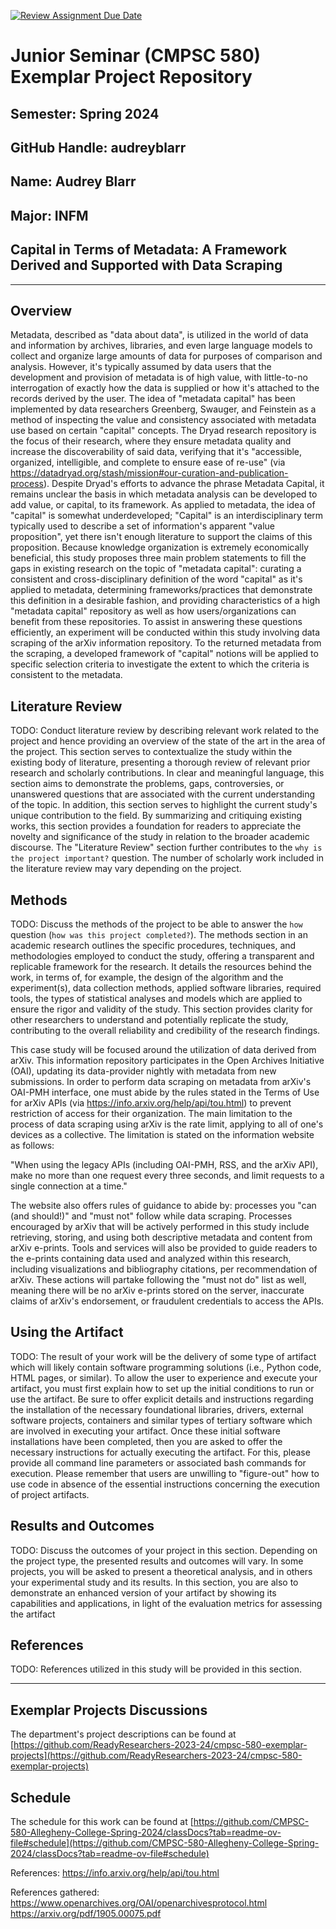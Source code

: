 [![Review Assignment Due Date](https://classroom.github.com/assets/deadline-readme-button-24ddc0f5d75046c5622901739e7c5dd533143b0c8e959d652212380cedb1ea36.svg)](https://classroom.github.com/a/Y4rZMh1t)
# Junior Seminar (CMPSC 580) Exemplar Project Repository

## Semester: Spring 2024

## GitHub Handle: audreyblarr

## Name: Audrey Blarr

## Major: INFM

## Capital in Terms of Metadata: A Framework Derived and Supported with Data Scraping 

---

## Overview

Metadata, described as "data about data", is utilized in the world of data and information by archives, libraries, and even large language models to collect and organize large amounts of data for purposes of comparison and analysis. However, it's typically assumed by data users that the development and provision of metadata is of high value, with little-to-no interrogation of exactly how the data is supplied or how it's attached to the records derived by the user. The idea of "metadata capital" has been implemented by data researchers Greenberg, Swauger, and Feinstein as a method of inspecting the value and consistency associated with metadata use based on certain "capital" concepts. The Dryad research repository is the focus of their research, where they ensure metadata quality and increase the discoverability of said data, verifying that it's "accessible, organized, intelligible, and complete to ensure ease of re-use" (via https://datadryad.org/stash/mission#our-curation-and-publication-process). Despite Dryad's efforts to advance the phrase Metadata Capital, it remains unclear the basis in which metadata analysis can be developed to add value, or capital, to its framework. As applied to metadata, the idea of "capital" is somewhat underdeveloped; "Capital" is an interdisciplinary term typically used to describe a set of information's apparent "value proposition", yet there isn't enough literature to support the claims of this proposition. Because knowledge organization is extremely economically beneficial, this study proposes three main problem statements to fill the gaps in existing research on the topic of "metadata capital": curating a consistent and cross-disciplinary definition of the word "capital" as it's applied to metadata, determining frameworks/practices that demonstrate this definition in a desirable fashion, and providing characteristics of a high "metadata capital" repository as well as how users/organizations can benefit from these repositories. To assist in answering these questions efficiently, an experiment will be conducted within this study involving data scraping of the arXiv information repository. To the returned metadata from the scraping, a developed framework of "capital" notions will be applied to specific selection criteria to investigate the extent to which the criteria is consistent to the metadata.

## Literature Review

TODO: Conduct literature review by describing relevant work related to the project and hence providing an overview of the state of the art in the area of the project. This section serves to contextualize the study within the existing body of literature, presenting a thorough review of relevant prior research and scholarly contributions. In clear and meaningful language, this section aims to demonstrate the problems, gaps, controversies, or unanswered questions that are associated with the current understanding of the topic. In addition, this section serves to highlight the current study's unique contribution to the field. By summarizing and critiquing existing works, this section provides a foundation for readers to appreciate the novelty and significance of the study in relation to the broader academic discourse. The "Literature Review" section further contributes to the `why is the project important?` question. The number of scholarly work included in the literature review may vary depending on the project.

## Methods

TODO: Discuss the methods of the project to be able to answer the `how` question (`how was this project completed?`). The methods section in an academic research outlines the specific procedures, techniques, and methodologies employed to conduct the study, offering a transparent and replicable framework for the research. It details the resources behind the work, in terms of, for example, the design of the algorithm and the experiment(s), data collection methods, applied software libraries, required tools, the types of statistical analyses and models which are applied to ensure the rigor and validity of the study. This section provides clarity for other researchers to understand and potentially replicate the study, contributing to the overall reliability and credibility of the research findings.

This case study will be focused around the utilization of data derived from arXiv. This information repository participates in the Open Archives Initiative (OAI), updating its data-provider nightly with metadata from new submissions. In order to perform data scraping on metadata from arXiv's OAI-PMH interface, one must abide by the rules stated in the Terms of Use for arXiv APIs (via https://info.arxiv.org/help/api/tou.html) to prevent restriction of access for their organization. The main limitation to the process of data scraping using arXiv is the rate limit, applying to all of one's devices as a collective. The limitation is stated on the information website as follows:

"When using the legacy APIs (including OAI-PMH, RSS, and the arXiv API), make no more than one request every three seconds, and limit requests to a single connection at a time."

The website also offers rules of guidance to abide by: processes you "can (and should!)" and "must not" follow while data scraping. Processes encouraged by arXiv that will be actively performed in this study include retrieving, storing, and using both descriptive metadata and content from arXiv e-prints. Tools and services will also be provided to guide readers to the e-prints containing data used and analyzed within this research, including visualizations and bibliography citations, per recommendation of arXiv. These actions will partake following the "must not do" list as well, meaning there will be no arXiv e-prints stored on the server, inaccurate claims of arXiv's endorsement, or fraudulent credentials to access the APIs. 

## Using the Artifact

TODO: The result of your work will be the delivery of some type of artifact which will likely contain software programming solutions (i.e., Python code, HTML pages, or similar). To allow the user to experience and execute your artifact, you must first explain how to set up the initial conditions to run or use the artifact. Be sure to offer explicit details and instructions regarding the installation of the necessary foundational libraries, drivers, external software projects, containers and similar types of tertiary software which are involved in executing your artifact. Once these initial software installations have been completed, then you are asked to offer the necessary instructions for actually executing the artifact. For this, please provide all command line parameters or associated bash commands for execution. Please remember that users are unwilling to "figure-out" how to use code in absence of the essential instructions concerning the execution of project artifacts.

## Results and Outcomes

TODO: Discuss the outcomes of your project in this section. Depending on the project type, the presented results and outcomes will vary. In some projects, you will be asked to present a theoretical analysis, and in others your experimental study and its results. In this section, you are also to demonstrate an enhanced version of your artifact by showing its capabilities and applications, in light of the evaluation metrics for assessing the artifact

## References

TODO: References utilized in this study will be provided in this section.

---

## Exemplar Projects Discussions

The department's project descriptions can be found at [https://github.com/ReadyResearchers-2023-24/cmpsc-580-exemplar-projects](https://github.com/ReadyResearchers-2023-24/cmpsc-580-exemplar-projects)

## Schedule

The schedule for this work can be found at [https://github.com/CMPSC-580-Allegheny-College-Spring-2024/classDocs?tab=readme-ov-file#schedule](https://github.com/CMPSC-580-Allegheny-College-Spring-2024/classDocs?tab=readme-ov-file#schedule)

References:
https://info.arxiv.org/help/api/tou.html 

References gathered:
https://www.openarchives.org/OAI/openarchivesprotocol.html
https://arxiv.org/pdf/1905.00075.pdf
